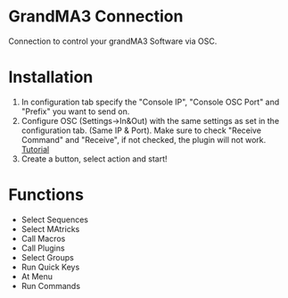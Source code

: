 # GrandMA3 Connection

Connection to control your grandMA3 Software via OSC.

# Installation

1. In configuration tab specify the "Console IP", "Console OSC Port" and "Prefix" you want to send on.
2. Configure OSC (Settings->In&Out) with the same settings as set in the configuration tab. (Same IP & Port). Make sure to check "Receive Command" and "Receive", if not checked, the plugin will not work. [Tutorial](https://help2.malighting.com/Page/grandMA3/remote_inputs_osc/en/1.8)
3. Create a button, select action and start!

# Functions

- Select Sequences
- Select MAtricks
- Call Macros
- Call Plugins
- Select Groups
- Run Quick Keys
- At Menu
- Run Commands
